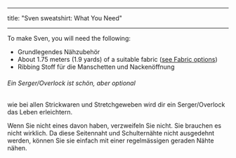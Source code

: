 - - -
title: "Sven sweatshirt: What You Need"
- - -

To make Sven, you will need the following:

- Grundlegendes Nähzubehör
- About 1.75 meters (1.9 yards) of a suitable fabric ([see Fabric options](#fabric-options))
- Ribbing Stoff für die Manschetten und Nackenöffnung

<Note>

###### Ein Serger/Overlock ist schön, aber optional

wie bei allen Strickwaren und Stretchgeweben wird dir ein Serger/Overlock das Leben erleichtern.

Wenn Sie nicht eines davon haben, verzweifeln Sie nicht. Sie brauchen es nicht wirklich.
Da diese Seitennaht und Schulternähte nicht ausgedehnt werden, können Sie sie einfach mit einer regelmässigen geraden Nähte nähen.

</Note>

